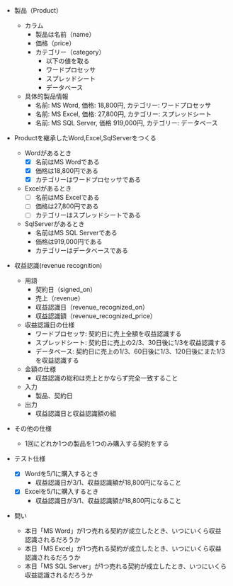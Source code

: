 - 製品（Product）
  - カラム
    - 製品は名前（name）
    - 価格（price）
    - カテゴリー（category）
      - 以下の値を取る
      - ワードプロセッサ
      - スプレッドシート
      - データベース
  - 具体的製品情報
    - 名前: MS Word, 価格: 18,800円, カテゴリー: ワードプロセッサ
    - 名前: MS Excel, 価格: 27,800円, カテゴリー: スプレッドシート
    - 名前: MS SQL Server, 価格 919,000円, カテゴリー: データベース

- Productを継承したWord,Excel,SqlServerをつくる
  - Wordがあるとき
    - [x] 名前はMS Wordである
    - [x] 価格は18,800円である
    - [x] カテゴリーはワードプロセッサである
  - Excelがあるとき
    - [ ] 名前はMS Excelである
    - [ ] 価格は27,800円である
    - [ ] カテゴリーはスプレッドシートである
  - SqlServerがあるとき
    - 名前はMS SQL Serverである
    - 価格は919,000円である
    - カテゴリーはデータベースである

- 収益認識(revenue recognition)
  - 用語
    - 契約日（signed_on）
    - 売上（revenue）
    - 収益認識日（revenue_recognized_on）
    - 収益認識額（revenue_recognized_price）
  - 収益認識日の仕様
    - ワードプロセッサ: 契約日に売上全額を収益認識する
    - スプレッドシート: 契約日に売上の2/3、30日後に1/3を収益認識する
    - データベース: 契約日に売上の1/3、60日後に1/3、120日後にまた1/3を収益認識する
  - 金額の仕様
    - 収益認識の総和は売上とかならず完全一致すること
  - 入力
    - 製品、契約日
  - 出力
    - 収益認識日と収益認識額の組
- その他の仕様
  - 1回にどれか1つの製品を1つのみ購入する契約をする
- テスト仕様
  - [x] Wordを5/1に購入するとき
    - 収益認識日が3/1、収益認識額が18,800円になること
  - [x] Excelを5/1に購入するとき
    - 収益認識日が3/1、収益認識額が18,800円になること

- 問い
  - 本日「MS Word」が1つ売れる契約が成立したとき、いつにいくら収益認識されるだろうか
  - 本日「MS Excel」が1つ売れる契約が成立したとき、いつにいくら収益認識されるだろうか
  - 本日「MS SQL Server」が1つ売れる契約が成立したとき、いつにいくら収益認識されるだろうか
